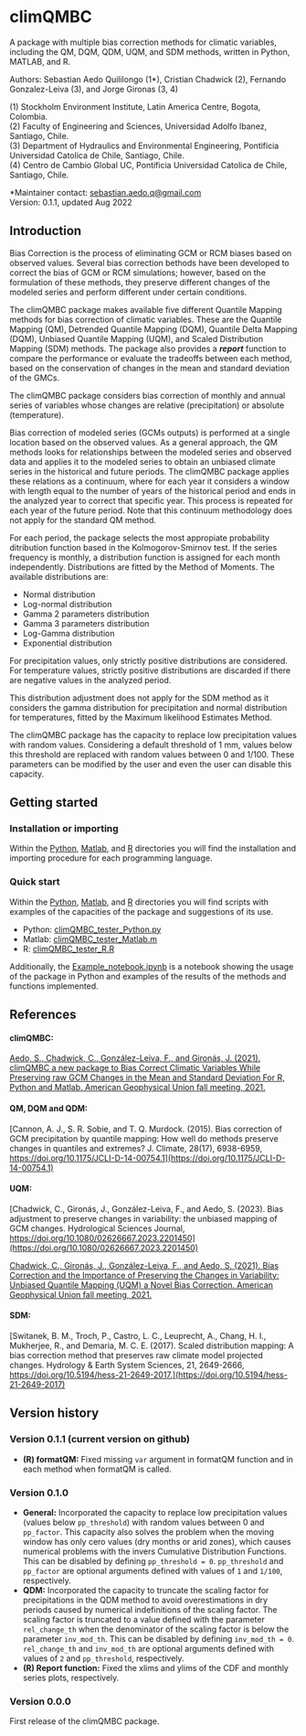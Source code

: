 # climQMBC
A package with multiple bias correction methods for climatic variables, including the QM, DQM, QDM, UQM, and SDM methods, written in Python, MATLAB, and R.

Authors: Sebastian Aedo Quililongo (1*), Cristian Chadwick (2), Fernando Gonzalez-Leiva (3), and Jorge Gironas (3, 4)

(1) Stockholm Environment Institute, Latin America Centre, Bogota, Colombia.\
(2) Faculty of Engineering and Sciences, Universidad Adolfo Ibanez, Santiago, Chile. \
(3) Department of Hydraulics and Environmental Engineering, Pontificia Universidad Catolica de Chile, Santiago, Chile.\
(4) Centro de Cambio Global UC, Pontificia Universidad Catolica de Chile, Santiago, Chile. 

*Maintainer contact: sebastian.aedo.q@gmail.com\
Version: 0.1.1, updated Aug 2022


## Introduction
Bias Correction is the process of eliminating GCM or RCM biases based on observed values. Several bias correction bethods have been developed to correct the bias of GCM or RCM simulations; however, based on the formulation of these methods, they preserve different changes of the modeled series and perform different under certain conditions.

The climQMBC package makes available five different Quantile Mapping methods for bias correction of climatic variables. These are the Quantile Mapping (QM), Detrended Quantile Mapping (DQM), Quantile Delta Mapping (DQM), Unbiased Quantile Mapping (UQM), and Scaled Distribution Mapping (SDM) methods. The package also provides a **_report_** function to compare the performance or evaluate the tradeoffs between each method, based on the conservation of changes in the mean and standard deviation of the GMCs.

The climQMBC package considers bias correction of monthly and annual series of variables whose changes are relative (precipitation) or absolute (temperature).

Bias correction of modeled series (GCMs outputs) is performed at a single location based on the observed values. As a general approach, the QM methods looks for relationships between the modeled series and observed data and applies it to the modeled series to obtain an unbiased climate series in the historical and future periods. The climQMBC package applies these relations as a continuum, where for each year it considers a window with length equal to the number of years of the historical period and ends in the analyzed year to correct that specific year. This process is repeated for each year of the future period. Note that this continuum methodology does not apply for the standard QM method.

For each period, the package selects the most appropiate probability ditribution function based in the Kolmogorov-Smirnov test. If the series frequency is monthly, a distribution function is assigned for each month independently. Distributions are fitted by the Method of Moments. The available distributions are:
- Normal distribution
- Log-normal distribution
- Gamma 2 parameters distribution
- Gamma 3 parameters distribution
- Log-Gamma distribution
- Exponential distribution

For precipitation values, only strictly positive distributions are considered. For temperature values, strictly positive distributions are discarded if there are negative values in the analyzed period.

This distribution adjustment does not apply for the SDM method as it considers the gamma distribution for precipitation and normal distribution for temperatures, fitted by the Maximum likelihood Estimates Method.

The climQMBC package has the capacity to replace low precipitation values with random values. Considering a default threshold of 1 mm, values below this threshold are replaced with random values between 0 and 1/100. These parameters can be modified by the user and even the user can disable this capacity.

## Getting started
### Installation or importing

Within the [Python](https://github.com/saedoquililongo/climQMBC/tree/main/Python), [Matlab](https://github.com/saedoquililongo/climQMBC/tree/main/Matlab), and [R](https://github.com/saedoquililongo/climQMBC/tree/main/R) directories you will find the installation and importing procedure for each programming language.


### Quick start

Within the [Python](https://github.com/saedoquililongo/climQMBC/tree/main/Python), [Matlab](https://github.com/saedoquililongo/climQMBC/tree/main/Matlab), and [R](https://github.com/saedoquililongo/climQMBC/tree/main/R) directories you will find scripts with examples of the capacities of the package and suggestions of its use.

- Python: [climQMBC_tester_Python.py](https://github.com/saedoquililongo/climQMBC/blob/main/Python/climQMBC_tester_Python.py)
- Matlab: [climQMBC_tester_Matlab.m](https://github.com/saedoquililongo/climQMBC/blob/main/Matlab/climQMBC_tester_Matlab.m)
- R: [climQMBC_tester_R.R](https://github.com/saedoquililongo/climQMBC/blob/main/R/climQMBC_tester_R.R)

Additionally, the [Example_notebook.ipynb](https://github.com/saedoquililongo/climQMBC/blob/main/Example_notebook.ipynb) is a notebook showing the usage of the package in Python and examples of the results of the methods and functions implemented.


## References
#### climQMBC:
[Aedo, S., Chadwick, C., González-Leiva, F., and Gironás, J. (2021). climQMBC a new package to Bias Correct Climatic Variables While Preserving raw GCM Changes in the Mean and Standard Deviation For R, Python and Matlab. American Geophysical Union fall meeting, 2021.](https://agu2021fallmeeting-agu.ipostersessions.com/Default.aspx?s=52-1C-3B-41-27-7C-34-E2-DE-3F-55-24-7B-0C-34-48)

#### QM, DQM and QDM:
[Cannon, A. J., S. R. Sobie, and T. Q. Murdock. (2015). Bias correction of GCM precipitation by quantile mapping: How well do methods preserve changes in quantiles and extremes? J. Climate, 28(17), 6938-6959, https://doi.org/10.1175/JCLI-D-14-00754.1](https://doi.org/10.1175/JCLI-D-14-00754.1)

#### UQM:
[Chadwick, C., Gironás, J., González-Leiva, F., and Aedo, S. (2023). Bias adjustment to preserve changes in variability: the unbiased mapping of GCM changes. Hydrological Sciences Journal, https://doi.org/10.1080/02626667.2023.2201450](https://doi.org/10.1080/02626667.2023.2201450)

[Chadwick, C., Gironás, J., González-Leiva, F., and Aedo, S. (2021). Bias Correction and the Importance of Preserving the Changes in Variability: Unbiased Quantile Mapping (UQM) a Novel Bias Correction. American Geophysical Union fall meeting, 2021.](https://agu2021fallmeeting-agu.ipostersessions.com/default.aspx?s=48-67-54-07-35-60-D9-5B-8D-0C-9C-6C-1C-1A-92-EE)

#### SDM:
[Switanek, B. M., Troch, P., Castro, L. C., Leuprecht, A., Chang, H. I., Mukherjee, R., and Demaria, M. C. E. (2017). Scaled distribution mapping: A bias correction method that preserves raw climate model projected changes. Hydrology &amp; Earth System Sciences, 21, 2649-2666, https://doi.org/10.5194/hess-21-2649-2017.](https://doi.org/10.5194/hess-21-2649-2017)


## Version history
### Version 0.1.1 (current version on github)
- **(R) formatQM:** Fixed missing `var` argument in formatQM function and in each method when formatQM is called.


### Version 0.1.0
- **General:** Incorporated the capacity to replace low precipitation values (values below `pp_threshold`) with random values between 0 and `pp_factor`. This capacity also solves the problem when the moving window has only cero values (dry months or arid zones), which causes numerical problems with the invers Cumulative Distribution Functions. This can be disabled by defining `pp_threshold = 0`. `pp_threshold` and `pp_factor` are optional arguments defined with values of `1` and `1/100`, respectively.
- **QDM:** Incorporated the capacity to truncate the scaling factor for precipitations in the QDM method to avoid overestimations in dry periods caused by numerical indefinitions of the scaling factor. The scaling factor is truncated to a value defined with the parameter `rel_change_th` when the denominator of the scaling factor is below the parameter `inv_mod_th`. This can be disabled by defining `inv_mod_th = 0`. `rel_change_th` and `inv_mod_th` are optional arguments defined with values of `2` and `pp_threshold`, respectively.
- **(R) Report function:** Fixed the xlims and ylims of the CDF and monthly series plots, respectively.


### Version 0.0.0
First release of the climQMBC package.
